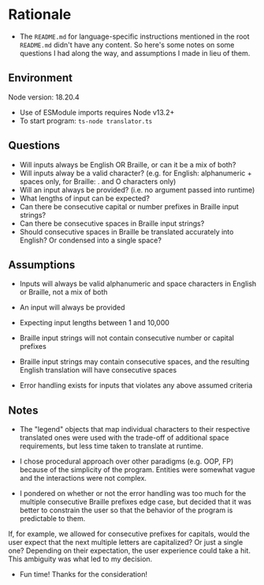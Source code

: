 # Rationale

- The `README.md` for language-specific instructions mentioned in the root `README.md` didn't have any content. So here's some notes on some questions I had along the way, and assumptions I made in lieu of them.

## Environment

Node version: 18.20.4

- Use of ESModule imports requires Node v13.2+
- To start program: `ts-node translator.ts`

## Questions

- Will inputs always be English OR Braille, or can it be a mix of both?
- Will inputs alway be a valid character? (e.g. for English: alphanumeric + spaces only, for Braille: . and O characters only)
- Will an input always be provided? (i.e. no argument passed into runtime)
- What lengths of input can be expected?
- Can there be consecutive capital or number prefixes in Braille input strings?
- Can there be consecutive spaces in Braille input strings?
- Should consecutive spaces in Braille be translated accurately into English? Or condensed into a single space?

## Assumptions

- Inputs will always be valid alphanumeric and space characters in English or Braille, not a mix of both
- An input will always be provided
- Expecting input lengths between 1 and 10,000
- Braille input strings will not contain consecutive number or capital prefixes
- Braille input strings may contain consecutive spaces, and the resulting English translation will have consecutive spaces

- Error handling exists for inputs that violates any above assumed criteria

## Notes

- The "legend" objects that map individual characters to their respective translated ones were used with the trade-off of additional space requirements, but less time taken to translate at runtime.

- I chose procedural approach over other paradigms (e.g. OOP, FP) because of the simplicity of the program. Entities were somewhat vague and the interactions were not complex.

- I pondered on whether or not the error handling was too much for the multiple consecutive Braille prefixes edge case, but decided that it was better to constrain the user so that the behavior of the program is predictable to them.

If, for example, we allowed for consecutive prefixes for capitals, would the user expect that the next multiple letters are capitalized? Or just a single one? Depending on their expectation, the user experience could take a hit. This ambiguity was what led to my decision.

- Fun time! Thanks for the consideration!

